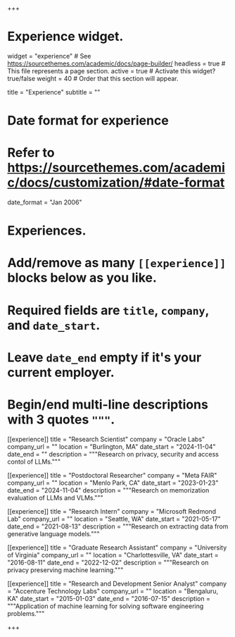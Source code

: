 +++
# Experience widget.
widget = "experience"  # See https://sourcethemes.com/academic/docs/page-builder/
headless = true  # This file represents a page section.
active = true  # Activate this widget? true/false
weight = 40  # Order that this section will appear.

title = "Experience"
subtitle = ""

# Date format for experience
#   Refer to https://sourcethemes.com/academic/docs/customization/#date-format
date_format = "Jan 2006"

# Experiences.
#   Add/remove as many `[[experience]]` blocks below as you like.
#   Required fields are `title`, `company`, and `date_start`.
#   Leave `date_end` empty if it's your current employer.
#   Begin/end multi-line descriptions with 3 quotes `"""`.

[[experience]]
  title = "Research Scientist"
  company = "Oracle Labs"
  company_url = ""
  location = "Burlington, MA"
  date_start = "2024-11-04"
  date_end = ""
  description = """Research on privacy, security and access contol of LLMs."""

[[experience]]
  title = "Postdoctoral Researcher"
  company = "Meta FAIR"
  company_url = ""
  location = "Menlo Park, CA"
  date_start = "2023-01-23"
  date_end = "2024-11-04"
  description = """Research on memorization evaluation of LLMs and VLMs."""

[[experience]]
  title = "Research Intern"
  company = "Microsoft Redmond Lab"
  company_url = ""
  location = "Seattle, WA"
  date_start = "2021-05-17"
  date_end = "2021-08-13"
  description = """Research on extracting data from generative language models."""
  
[[experience]]
  title = "Graduate Research Assistant"
  company = "University of Virginia"
  company_url = ""
  location = "Charlottesville, VA"
  date_start = "2016-08-11"
  date_end = "2022-12-02"
  description = """Research on privacy preserving machine learning."""

[[experience]]
  title = "Research and Development Senior Analyst"
  company = "Accenture Technology Labs"
  company_url = ""
  location = "Bengaluru, KA"
  date_start = "2015-01-03"
  date_end = "2016-07-15"
  description = """Application of machine learning for solving software engineering problems."""

+++
